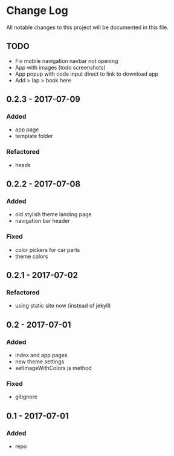 # Change Log
All notable changes to this project will be documented in this file.

## TODO
- Fix mobile navigation navbar not opening
- App with images (todo screenshots)
- App popup with code input direct to link to download app
- Add > lap > book here

## 0.2.3 - 2017-07-09

### Added
- app page
- template folder

### Refactored
- heads

## 0.2.2 - 2017-07-08

### Added
- old stylish theme landing page
- navigation bar header

### Fixed
- color pickers for car parts
- theme colors

## 0.2.1 - 2017-07-02

### Refactored
- using static site now (instead of jekyll)

## 0.2 - 2017-07-01

### Added
- index and app pages
- new theme settings
- setImageWithColors js method

### Fixed
- gitignore

## 0.1 - 2017-07-01

### Added
- repo
